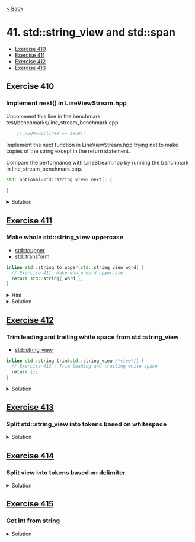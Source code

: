 [< Back](README.md)

# 41. std::string_view and std::span

* [Exercise 410](#exercise-410)
* [Exercise 411](#exercise-411)
* [Exercise 412](#exercise-412)
* [Exercise 413](#exercise-413)

## Exercise 410

### Implement next() in LineViewStream.hpp

Uncomment this line in the benchmark test/benchmarks/line_stream_benchmark.cpp

```cpp
    // REQUIRE(lines == 1950);
```

Implement the next function in LineViewStream.hpp trying not to make copies of 
the string except in the return statement.

Compare the performance with LineStream.hpp by running the benchmark in
line_stream_benchmark.cpp.

```cpp
std::optional<std::string_view> next() {
    
}
```

<details>
   <summary>Solution</summary>

```cpp
  std::optional<std::string_view> next() {
    std::size_t pos = view.find('\n');
    if (pos == std::string::npos)
      return {};

    auto line = view.substr(0, pos);
    view.remove_prefix(pos + 1);
    return { line };
  }
```

</details>

## [Exercise 411][1]

### Make whole std::string_view uppercase

* [std::toupper][3]
* [std::transform][4]

```cpp
inline std::string to_upper(std::string_view word) {
  // Exercise 411: Make whole word uppercase
  return std::string{ word };
}
```

<details>
   <summary>Hint</summary>

```cpp
  auto toupper = [](unsigned char c) {
    return static_cast<char>(std::toupper(c));
  };
```

</details>

<details>
   <summary>Solution</summary>

```cpp
inline std::string to_upper(std::string_view word) {
  std::string ret;
  ret.resize(word.size());
  auto toupper = [](unsigned char c) {
    return static_cast<char>(std::toupper(c));
  };
  std::transform(word.begin(), word.end(), ret.begin(), toupper);
  return ret;
}
```

</details>

## [Exercise 412][1]

### Trim leading and trailing white space from std::string_view

* [std::string_view][2]

```cpp
inline std::string trim(std::string_view /*view*/) {
  // Exercise 412 : Trim leading and trailing white space
  return {};
}
```

<details>
   <summary>Solution</summary>

```cpp
inline std::string trim(std::string_view view) {
  auto start_it = std::find_if_not(view.begin(), view.end(), ::isspace);
  auto end_it = std::find_if_not(view.rbegin(), view.rend(), ::isspace);
  return std::string{ start_it, end_it.base() };
}
```

</details>

## [Exercise 413][1]

### Split std::string_view into tokens based on whitespace

<details>
   <summary>Solution</summary>

```cpp
inline std::vector<std::string> split(std::string_view view) {
  std::vector<std::string> tokens;

  auto start = view.begin();
  const auto stop = view.end();

  while (start < stop) {
    auto start_word = std::find_if_not(start, stop, ::isspace);
    auto end_word = std::find_if(start_word, stop, ::isspace);
    tokens.emplace_back(start_word, end_word);
    start = end_word;
  }

  return tokens;
}
```

</details>

## [Exercise 414][1]

### Split view into tokens based on delimiter

<details>
   <summary>Solution</summary>

```cpp
inline std::vector<std::string> split(std::string_view view, char delimiter) {
  std::vector<std::string> tokens;

  auto start = view.begin();
  const auto stop = view.end();

  auto is_comma = [delimiter](char c) { return c == delimiter; };

  while (start < stop) {
    auto start_word = std::find_if_not(start, stop, is_comma);
    auto end_word = std::find_if(start_word, stop, is_comma);
    tokens.emplace_back(start_word, end_word);
    start = end_word;
  }

  return tokens;
}
```

</details>

## [Exercise 415][1]

### Get int from string

<details>
   <summary>Solution</summary>

```cpp
inline int to_int(std::string_view word) {
  int value{};
  std::from_chars(word.data(), word.data() + word.size(), value);
  return value;
}
```

</details>

[1]: 41_exercises.cpp
[2]: https://en.cppreference.com/w/cpp/string/basic_string_view/basic_string_view
[3]: https://en.cppreference.com/w/cpp/string/byte/toupper
[4]: https://en.cppreference.com/w/cpp/algorithm/transform
